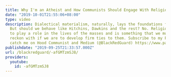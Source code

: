 ```yaml
---
title: Why I'm an Atheist and How Communists Should Engage With Religion
date: "2019-10-01T21:55:06+08:00"
type: video
description: Dialectical materialism, naturally, lays the foundations for atheism.
  But should we behave like Hitchins, Dawkins and the rest? No. Religion continues
  to play a role in the lives of the masses and is something that we must engage and
  reckon with if we are to develop firm ties to them. Subscribe to my Patreon and
  catch me on Hood Communist and Medium (@BlackRedGuard) https://www.patreon.com/blackredguard
publishdate: "2019-09-25T21:33:57.000Z"
url: /blackredguard/-afGMTzmSJ8/
providers:
  youtube:
    id: -afGMTzmSJ8
---
```

